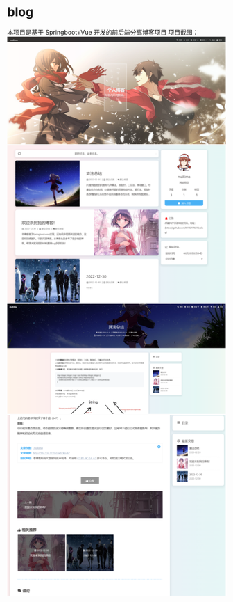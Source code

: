 # blog
本项目是基于 Springboot+Vue 开发的前后端分离博客项目
项目截图：
![Image text](fig/主页1.png)
![Image text](fig/主页2.png)
![Image text](fig/文章1.png)
![Image text](fig/文章2.png)
